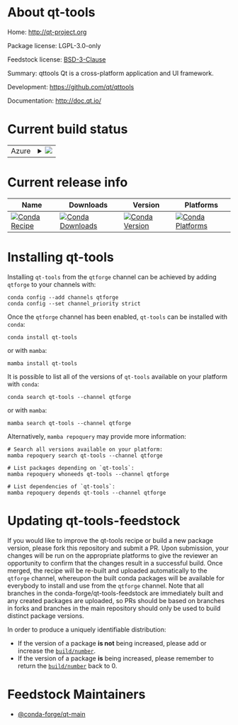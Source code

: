 About qt-tools
==============

Home: http://qt-project.org

Package license: LGPL-3.0-only

Feedstock license: [BSD-3-Clause](https://github.com/conda-forge/qt-tools-feedstock/blob/main/LICENSE.txt)

Summary: qttools Qt is a cross-platform application and UI framework.

Development: https://github.com/qt/qttools

Documentation: http://doc.qt.io/

Current build status
====================


<table>
    
  <tr>
    <td>Azure</td>
    <td>
      <details>
        <summary>
          <a href="https://dev.azure.com/conda-forge/feedstock-builds/_build/latest?definitionId=&branchName=main">
            <img src="https://dev.azure.com/conda-forge/feedstock-builds/_apis/build/status/qt-tools-feedstock?branchName=main">
          </a>
        </summary>
        <table>
          <thead><tr><th>Variant</th><th>Status</th></tr></thead>
          <tbody><tr>
              <td>linux_64</td>
              <td>
                <a href="https://dev.azure.com/conda-forge/feedstock-builds/_build/latest?definitionId=&branchName=main">
                  <img src="https://dev.azure.com/conda-forge/feedstock-builds/_apis/build/status/qt-tools-feedstock?branchName=main&jobName=linux&configuration=linux%20linux_64_" alt="variant">
                </a>
              </td>
            </tr><tr>
              <td>linux_aarch64</td>
              <td>
                <a href="https://dev.azure.com/conda-forge/feedstock-builds/_build/latest?definitionId=&branchName=main">
                  <img src="https://dev.azure.com/conda-forge/feedstock-builds/_apis/build/status/qt-tools-feedstock?branchName=main&jobName=linux&configuration=linux%20linux_aarch64_" alt="variant">
                </a>
              </td>
            </tr><tr>
              <td>linux_ppc64le</td>
              <td>
                <a href="https://dev.azure.com/conda-forge/feedstock-builds/_build/latest?definitionId=&branchName=main">
                  <img src="https://dev.azure.com/conda-forge/feedstock-builds/_apis/build/status/qt-tools-feedstock?branchName=main&jobName=linux&configuration=linux%20linux_ppc64le_" alt="variant">
                </a>
              </td>
            </tr><tr>
              <td>osx_64</td>
              <td>
                <a href="https://dev.azure.com/conda-forge/feedstock-builds/_build/latest?definitionId=&branchName=main">
                  <img src="https://dev.azure.com/conda-forge/feedstock-builds/_apis/build/status/qt-tools-feedstock?branchName=main&jobName=osx&configuration=osx%20osx_64_" alt="variant">
                </a>
              </td>
            </tr><tr>
              <td>osx_arm64</td>
              <td>
                <a href="https://dev.azure.com/conda-forge/feedstock-builds/_build/latest?definitionId=&branchName=main">
                  <img src="https://dev.azure.com/conda-forge/feedstock-builds/_apis/build/status/qt-tools-feedstock?branchName=main&jobName=osx&configuration=osx%20osx_arm64_" alt="variant">
                </a>
              </td>
            </tr><tr>
              <td>win_64</td>
              <td>
                <a href="https://dev.azure.com/conda-forge/feedstock-builds/_build/latest?definitionId=&branchName=main">
                  <img src="https://dev.azure.com/conda-forge/feedstock-builds/_apis/build/status/qt-tools-feedstock?branchName=main&jobName=win&configuration=win%20win_64_" alt="variant">
                </a>
              </td>
            </tr>
          </tbody>
        </table>
      </details>
    </td>
  </tr>
</table>

Current release info
====================

| Name | Downloads | Version | Platforms |
| --- | --- | --- | --- |
| [![Conda Recipe](https://img.shields.io/badge/recipe-qt--tools-green.svg)](https://anaconda.org/qtforge/qt-tools) | [![Conda Downloads](https://img.shields.io/conda/dn/qtforge/qt-tools.svg)](https://anaconda.org/qtforge/qt-tools) | [![Conda Version](https://img.shields.io/conda/vn/qtforge/qt-tools.svg)](https://anaconda.org/qtforge/qt-tools) | [![Conda Platforms](https://img.shields.io/conda/pn/qtforge/qt-tools.svg)](https://anaconda.org/qtforge/qt-tools) |

Installing qt-tools
===================

Installing `qt-tools` from the `qtforge` channel can be achieved by adding `qtforge` to your channels with:

```
conda config --add channels qtforge
conda config --set channel_priority strict
```

Once the `qtforge` channel has been enabled, `qt-tools` can be installed with `conda`:

```
conda install qt-tools
```

or with `mamba`:

```
mamba install qt-tools
```

It is possible to list all of the versions of `qt-tools` available on your platform with `conda`:

```
conda search qt-tools --channel qtforge
```

or with `mamba`:

```
mamba search qt-tools --channel qtforge
```

Alternatively, `mamba repoquery` may provide more information:

```
# Search all versions available on your platform:
mamba repoquery search qt-tools --channel qtforge

# List packages depending on `qt-tools`:
mamba repoquery whoneeds qt-tools --channel qtforge

# List dependencies of `qt-tools`:
mamba repoquery depends qt-tools --channel qtforge
```




Updating qt-tools-feedstock
===========================

If you would like to improve the qt-tools recipe or build a new
package version, please fork this repository and submit a PR. Upon submission,
your changes will be run on the appropriate platforms to give the reviewer an
opportunity to confirm that the changes result in a successful build. Once
merged, the recipe will be re-built and uploaded automatically to the
`qtforge` channel, whereupon the built conda packages will be available for
everybody to install and use from the `qtforge` channel.
Note that all branches in the conda-forge/qt-tools-feedstock are
immediately built and any created packages are uploaded, so PRs should be based
on branches in forks and branches in the main repository should only be used to
build distinct package versions.

In order to produce a uniquely identifiable distribution:
 * If the version of a package **is not** being increased, please add or increase
   the [``build/number``](https://docs.conda.io/projects/conda-build/en/latest/resources/define-metadata.html#build-number-and-string).
 * If the version of a package **is** being increased, please remember to return
   the [``build/number``](https://docs.conda.io/projects/conda-build/en/latest/resources/define-metadata.html#build-number-and-string)
   back to 0.

Feedstock Maintainers
=====================

* [@conda-forge/qt-main](https://github.com/conda-forge/qt-main/)

